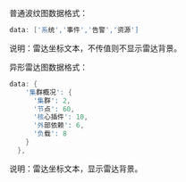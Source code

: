 普通波纹图数据格式：

```d
data: ['系统','事件','告警','资源']
```

说明：雷达坐标文本，不传值则不显示雷达背景。

异形雷达图数据格式：

```d
data: {
    '集群概况': {
      '集群': 2,
      '节点': 60,
      '核心插件': 10,
      '外部依赖': 6,
      '负载': 8
    }
  },
```

说明：雷达坐标文本，显示雷达背景。
